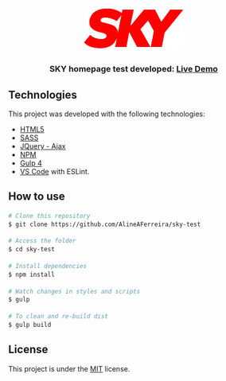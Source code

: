 <h1 align="center">
    <img alt="SKY" src=".github/sky-logo-tv.png">
</h1>

<h3 align="center">
  SKY homepage test developed: <a href="https://alineaferreira.github.io/sky-test/" target="_blank">Live Demo</a>
</h3>


## Technologies

This project was developed with the following technologies:

-  [HTML5](https://developer.mozilla.org/pt-BR/docs/Web/HTML/HTML5)
-  [SASS](https://sass-lang.com/)
-  [JQuery - Ajax](https://jquery.com/)
-  [NPM](https://www.npmjs.com/)
-  [Gulp 4](https://gulpjs.com/)
-  [VS Code](https://code.visualstudio.com/) with ESLint.


## How to use


```bash
# Clone this repository
$ git clone https://github.com/AlineAFerreira/sky-test

# Access the folder
$ cd sky-test

# Install dependencies
$ npm install

# Watch changes in styles and scripts
$ gulp

# To clean and re-build dist 
$ gulp build

```



## License
This project is under the [MIT](https://choosealicense.com/licenses/mit/) license.
